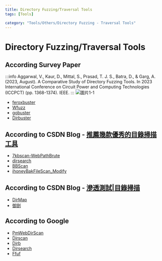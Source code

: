 ```yaml
---
title: Directory Fuzzing/Traversal Tools
tags: [Tools]

category: "Tools/Others/Directory Fuzzing - Traversal Tools"
---
```


# Directory Fuzzing/Traversal Tools

## According Survey Paper
:::info
Aggarwal, V., Kaur, D., Mittal, S., Prasad, T. J. S., Batra, D., & Garg, A. (2023, August). A Comparative Study of Directory Fuzzing Tools. In 2023 International Conference on Circuit Power and Computing Technologies (ICCPCT) (pp. 1368-1374). IEEE.
:::
![圖片1-1](https://hackmd.io/_uploads/rJ5oCY450.png)
* [feroxbuster](https://github.com/epi052/feroxbuster)
* [Wfuzz](https://github.com/xmendez/wfuzz)
* [gobuster](https://github.com/OJ/gobuster)
* [Dirbuster](https://sourceforge.net/projects/dirbuster/)

## According to CSDN Blog - [推薦幾款優秀的目錄掃描工具](https://blog.csdn.net/m0_60571842/article/details/131463420)
* [7kbscan-WebPathBrute](https://github.com/7kbstorm/7kbscan-WebPathBrute)
* [dirsearch](https://github.com/maurosoria/dirsearch)
* [BBScan](https://github.com/lijiejie/BBScan)
* [ihoneyBakFileScan_Modify](https://github.com/VMsec/ihoneyBakFileScan_Modify)

## According to CSDN Blog - [滲透測試|目錄掃描](https://blog.csdn.net/m0_51191308/article/details/130440572)
* [DirMap](https://github.com/H4ckForJob/dirmap)
* [御劍](https://github.com/foryujian/yjdirscan)

## According to Google
* [PmWebDirScan](https://github.com/pmiaowu/PmWebDirScan)
* [Dirscan](https://github.com/corunb/Dirscan)
* [Dirb](https://blog.csdn.net/qq_38612882/article/details/122648462)
* [Dirsearch](https://github.com/maurosoria/dirsearch.git)
* [Ffuf](https://github.com/ffuf/ffuf)